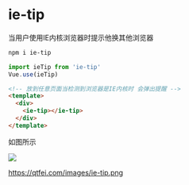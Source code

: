 # ie-tip
当用户使用IE内核浏览器时提示他换其他浏览器



```bash
npm i ie-tip
```



```js
import ieTip from 'ie-tip'
Vue.use(ieTip)
```



```html
<!-- 放到任意页面当检测到浏览器是IE内核时 会弹出提醒 -->
<template>
  <div>
    <ie-tip></ie-tip>
  </div>
</template>
```



如图所示

![](https://qtfei.com/images/ie-tip.png)



https://qtfei.com/images/ie-tip.png
